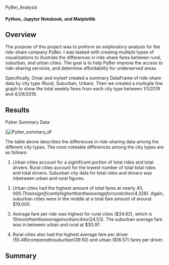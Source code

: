 PyBer_Analysis
#### Python, Jupyter Notebook, and Matplotlib

## Overview

The purpose of this project was to preform an exlploratory analysis for the ride-share company PyBer. I was tasked with creating multiple types of visualizations to illustrate the differences in ride-share fares between rural, suburban, and urban cities. The goal is to help PyBer improve the access to ride-sharing services, and determine affordability for underserved areas.

Specifically, Omar and mylsef created a summary DataFrame of ride-share data by city type (Rural, Suburban, Urban). Then we created a multuple line graph to show the total weekly fares from each city type between 1/1/2019 and 4/29/2019. 

## Results

Pyber Summary Data

(![Pyber_summary_df](https://user-images.githubusercontent.com/101427781/178148189-1a303e0a-966a-4b37-ba9a-0ae379165976.png)

The table above describes the differences in ride-sharing data among the different city types. The most noteable differences among the city types are as follows:

 1. Urban cities account for a siginificant portion of total rides and total drivers. Rural cities account for the lowest number of total total rides and total drivers.   Suburban city data for total rides and drivers was inbetween urban and rural figures.
  
 2. Urban cities had the highest amount of total fares at nearly $40,000. This is significantly higher than the average for rural cities ($4,328). Again, suburban cities were in the middle at a total fare amount of around $19,000.
  
 3. Average fare per ride was highest for rural cities ($34.62), which is $10 more than the average in urban cities ($24.53). The suburban average fare was in between urban and rural at $30.97.

 4. Rural cities also had the highest average fare per driver ($55.49) compared to suburban ($39.50) and urban ($16.57) fares per driver.
  
## Summary

